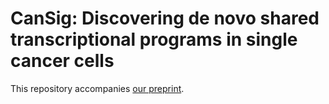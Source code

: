 # CanSig: Discovering de novo shared transcriptional programs in single cancer cells

This repository accompanies [our preprint](https://doi.org/10.1101/2022.04.14.488324).


